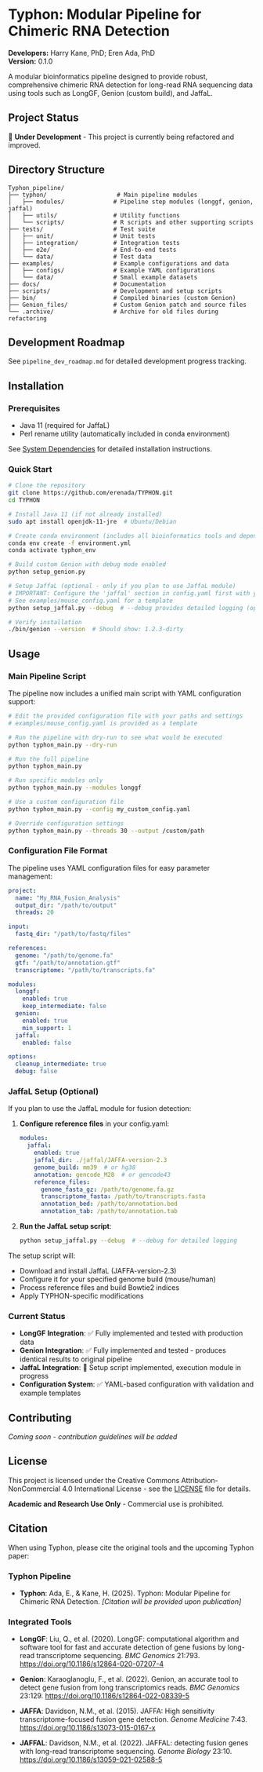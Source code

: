 # Typhon: Modular Pipeline for Chimeric RNA Detection

**Developers:** Harry Kane, PhD; Eren Ada, PhD  
**Version:** 0.1.0  

A modular bioinformatics pipeline designed to provide robust, comprehensive chimeric RNA detection for long-read RNA sequencing data using tools such as LongGF, Genion (custom build), and JaffaL.

## Project Status

🚧 **Under Development** - This project is currently being refactored and improved.

## Directory Structure

```
Typhon_pipeline/
├── typhon/                    # Main pipeline modules
│   ├── modules/              # Pipeline step modules (longgf, genion, jaffal)
│   ├── utils/                # Utility functions
│   └── scripts/              # R scripts and other supporting scripts
├── tests/                    # Test suite
│   ├── unit/                 # Unit tests
│   ├── integration/          # Integration tests
│   ├── e2e/                  # End-to-end tests
│   └── data/                 # Test data
├── examples/                 # Example configurations and data
│   ├── configs/              # Example YAML configurations
│   └── data/                 # Small example datasets
├── docs/                     # Documentation
├── scripts/                  # Development and setup scripts
├── bin/                      # Compiled binaries (custom Genion)
├── Genion_files/             # Custom Genion patch and source files
└── .archive/                 # Archive for old files during refactoring
```

## Development Roadmap

See `pipeline_dev_roadmap.md` for detailed development progress tracking.

## Installation

### Prerequisites
- Java 11 (required for JaffaL)
- Perl rename utility (automatically included in conda environment)

See [System Dependencies](docs/system_dependencies.md) for detailed installation instructions.

### Quick Start
```bash
# Clone the repository
git clone https://github.com/erenada/TYPHON.git
cd TYPHON

# Install Java 11 (if not already installed)
sudo apt install openjdk-11-jre  # Ubuntu/Debian

# Create conda environment (includes all bioinformatics tools and dependencies)
conda env create -f environment.yml
conda activate typhon_env

# Build custom Genion with debug mode enabled
python setup_genion.py

# Setup JaffaL (optional - only if you plan to use JaffaL module)
# IMPORTANT: Configure the 'jaffal' section in config.yaml first with your reference file paths
# See examples/mouse_config.yaml for a template
python setup_jaffal.py --debug  # --debug provides detailed logging (optional)

# Verify installation
./bin/genion --version  # Should show: 1.2.3-dirty
```

## Usage

### Main Pipeline Script

The pipeline now includes a unified main script with YAML configuration support:

```bash
# Edit the provided configuration file with your paths and settings
# examples/mouse_config.yaml is provided as a template

# Run the pipeline with dry-run to see what would be executed
python typhon_main.py --dry-run

# Run the full pipeline
python typhon_main.py

# Run specific modules only
python typhon_main.py --modules longgf

# Use a custom configuration file
python typhon_main.py --config my_custom_config.yaml

# Override configuration settings
python typhon_main.py --threads 30 --output /custom/path
```

### Configuration File Format

The pipeline uses YAML configuration files for easy parameter management:

```yaml
project:
  name: "My_RNA_Fusion_Analysis"
  output_dir: "/path/to/output"
  threads: 20

input:
  fastq_dir: "/path/to/fastq/files"

references:
  genome: "/path/to/genome.fa"
  gtf: "/path/to/annotation.gtf"
  transcriptome: "/path/to/transcripts.fa"

modules:
  longgf:
    enabled: true
    keep_intermediate: false
  genion:
    enabled: true
    min_support: 1
  jaffal:
    enabled: false

options:
  cleanup_intermediate: true
  debug: false
```

### JaffaL Setup (Optional)

If you plan to use the JaffaL module for fusion detection:

1. **Configure reference files** in your config.yaml:
   ```yaml
   modules:
     jaffal:
       enabled: true
       jaffal_dir: ./jaffal/JAFFA-version-2.3
       genome_build: mm39  # or hg38
       annotation: gencode_M28  # or gencode43
       reference_files:
         genome_fasta_gz: /path/to/genome.fa.gz
         transcriptome_fasta: /path/to/transcripts.fasta
         annotation_bed: /path/to/annotation.bed
         annotation_tab: /path/to/annotation.tab
   ```

2. **Run the JaffaL setup script**:
   ```bash
   python setup_jaffal.py --debug  # --debug for detailed logging
   ```

The setup script will:
- Download and install JaffaL (JAFFA-version-2.3)
- Configure it for your specified genome build (mouse/human)
- Process reference files and build Bowtie2 indices
- Apply TYPHON-specific modifications

### Current Status

- **LongGF Integration**: ✅ Fully implemented and tested with production data
- **Genion Integration**: ✅ Fully implemented and tested - produces identical results to original pipeline
- **JaffaL Integration**: 🚧 Setup script implemented, execution module in progress
- **Configuration System**: ✅ YAML-based configuration with validation and example templates

## Contributing

*Coming soon - contribution guidelines will be added*

## License

This project is licensed under the Creative Commons Attribution-NonCommercial 4.0 International License - see the [LICENSE](LICENSE) file for details.

**Academic and Research Use Only** - Commercial use is prohibited.

## Citation

When using Typhon, please cite the original tools and the upcoming Typhon paper:

### Typhon Pipeline
- **Typhon**: Ada, E., & Kane, H. (2025). Typhon: Modular Pipeline for Chimeric RNA Detection. *[Citation will be provided upon publication]*

### Integrated Tools
- **LongGF**: Liu, Q., et al. (2020). LongGF: computational algorithm and software tool for fast and accurate detection of gene fusions by long-read transcriptome sequencing. *BMC Genomics* 21:793. https://doi.org/10.1186/s12864-020-07207-4

- **Genion**: Karaoglanoglu, F., et al. (2022). Genion, an accurate tool to detect gene fusion from long transcriptomics reads. *BMC Genomics* 23:129. https://doi.org/10.1186/s12864-022-08339-5

- **JAFFA**: Davidson, N.M., et al. (2015). JAFFA: High sensitivity transcriptome-focused fusion gene detection. *Genome Medicine* 7:43. https://doi.org/10.1186/s13073-015-0167-x

- **JAFFAL**: Davidson, N.M., et al. (2022). JAFFAL: detecting fusion genes with long-read transcriptome sequencing. *Genome Biology* 23:10. https://doi.org/10.1186/s13059-021-02588-5 
